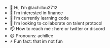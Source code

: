 - 👋 Hi, I’m @achillou2712
- 👀 I’m interested in finance
- 🌱 I’m currently learning code
- 💞️ I’m looking to collaborate on talent protocol
- 📫 How to reach me : here or twitter or discord
- 😄 Pronouns: achillee
- ⚡ Fun fact: that im not fun
<!---
achillou2712/achillou2712 is a ✨ special ✨ repository because its `README.md` (this file) appears on your GitHub profile.
You can click the Preview link to take a look at your changes.
--->
